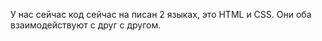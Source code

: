 У нас сейчас код сейчас на писан 2 языках, это HTML и CSS. Они оба взаимодействуют с друг с другом.
